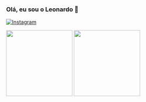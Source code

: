 ### Olá, eu sou o Leonardo 👋

[![Instagram](https://img.shields.io/badge/Instagram-[E4405F?style-fot-the-badge&logo-instagram&logoColor+white)](https://www.instagram.com/leo_abri)

<!--
**LeoAbril98/leoabril98** is a ✨ _special_ ✨ repository because its `README.md` (this file) appears on your GitHub profile.

Here are some ideas to get you started:

- 🔭 I’m currently working on ...
- 🌱 I’m currently learning ...
- 👯 I’m looking to collaborate on ...
- 🤔 I’m looking for help with ...
- 💬 Ask me about ...
- 📫 How to reach me: ...
- 😄 Pronouns: ...
- ⚡ Fun fact: ...
-->

<img height="180em" src="https://github-readme-stats.vercel.app/api?username=leoabril98&show_icons=true&theme=dracula&include_all_commits=true&count_private=true"/>
<img height="180em" src="https://github-readme-stats.vercel.app/api/top-langs/?username=leoabril98&layout=compact&langs_count=7&theme=dracula"/>
